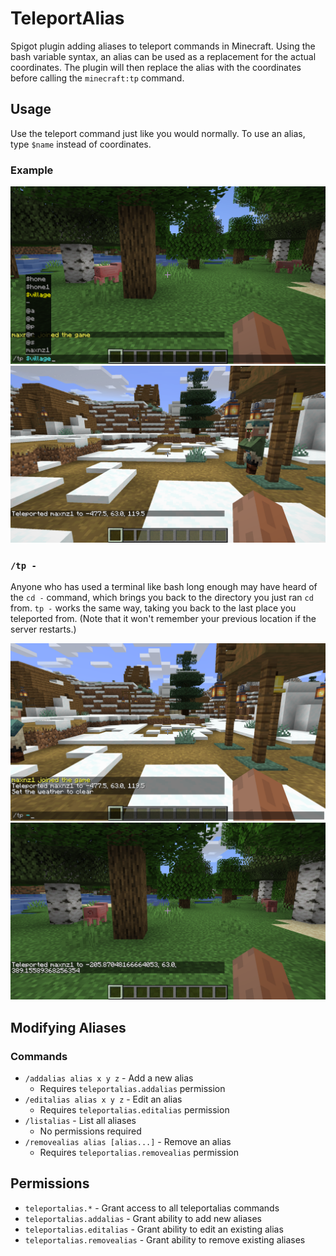 # TeleportAlias
Spigot plugin adding aliases to teleport commands in Minecraft.
Using the bash variable syntax, an alias can be used as a replacement for the actual coordinates.
The plugin will then replace the alias with the coordinates before calling the `minecraft:tp` command.

## Usage
Use the teleport command just like you would normally.
To use an alias, type `$name` instead of coordinates.

### Example
![Example1-1](https://github.com/maxnz/TeleportAlias/blob/master/images/TeleportEx1-1.png)
![Example1-2](https://github.com/maxnz/TeleportAlias/blob/master/images/TeleportEx1-2.png)

### `/tp -`
Anyone who has used a terminal like bash long enough may have heard of the `cd -` command, which brings you back to the directory you just ran `cd` from.
`tp -` works the same way, taking you back to the last place you teleported from.
(Note that it won't remember your previous location if the server restarts.)

![Example2-1](https://github.com/maxnz/TeleportAlias/blob/master/images/TeleportEx2-1.png)
![Example2-2](https://github.com/maxnz/TeleportAlias/blob/master/images/TeleportEx2-2.png)

## Modifying Aliases
### Commands
- `/addalias alias x y z` - Add a new alias
  - Requires `teleportalias.addalias` permission
- `/editalias alias x y z` - Edit an alias
  - Requires `teleportalias.editalias` permission
- `/listalias` - List all aliases
  - No permissions required
- `/removealias alias [alias...]` - Remove an alias
  - Requires `teleportalias.removealias` permission

## Permissions
- `teleportalias.*` - Grant access to all teleportalias commands
- `teleportalias.addalias` - Grant ability to add new aliases
- `teleportalias.editalias` - Grant ability to edit an existing alias
- `teleportalias.removealias` - Grant ability to remove existing aliases
